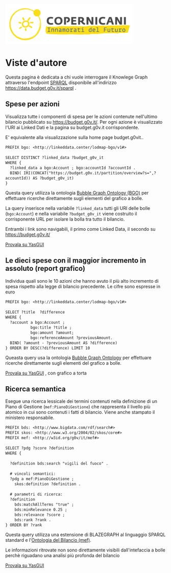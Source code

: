 ![copernicani](../copernicani-logo.png)

Viste d'autore
===============

Questa pagina è dedicata a chi vuole interrogare il  Knowlege Graph attraverso l'endpoint [SPARQL](http://www.w3.org/TR/sparql11-query/) disponibile all'indirizzo https://data.budget.g0v.it/sparql .


## Spese per azioni

Visualizza tutte i componenti di spesa per le azioni contenute nell'ultimo bilancio pubblicato su https://budget.g0v.it/.
Per ogni azione è visualizzato l'URI ai Linked Dati e la pagina su budget.g0v.it corrispondente.

E' equivalente alla visualizzazione sulla home page budget.g0vit..

```sparql
PREFIX bgo: <http://linkeddata.center/lodmap-bgo/v1#>

SELECT DISTINCT ?linked_data ?budget_g0v_it 
WHERE {
  ?linked_data a bgo:Account ; bgo:accountId ?accountId .
  BIND( IRI(CONCAT("https://budget.g0v.it/partition/overview?s=",?accountId)) AS ?budget_g0v_it)
} 
```

Questa query utilizza la ontologia [Bubble Graph Ontology (BGO)](http://linkeddata.center/lodmap-bgo/v1) per effettuare ricerche
direttamente sugli elementi del grafico a bolle.

La query inserisce nella variabile `?linked_data` tutti gli URI delle bolle (`bgo:Account`) e 
nella variabile `?budget_g0v_it` viene  costruito il corrisponente URL per isolare la bolla tra tutto il bilancio.

Entrambi i link sono navigabili, il primo come Linked Data, il secondo su https://budget.g0v.it/

[Provala su YasGUI](http://yasgui.org/short/fDdbWcvdw)


## Le dieci spese con il maggior incremento in assoluto (report grafico)

Individua quali sono le 10 azioni che hanno avuto il più alto incremento di spesa rispetto alla legge di bilancio precedente.
Le cifre sono espresse in euro


```sparql
PREFIX bgo: <http://linkeddata.center/lodmap-bgo/v1#>

SELECT ?title  ?difference
WHERE { 
  ?account a bgo:Account ; 
           bgo:title ?title ;
           bgo:amount ?amount; 
           bgo:referenceAmount ?previousAmount.
  BIND( ?amount - ?previousAmount AS ?difference)
} ORDER BY DESC(?difference) LIMIT 10
```

Queasta query usa la ontologia [Bubble Graph Ontology](http://linkeddata.center/lodmap-bgo/v1) per effettuare ricerche 
direttamente sugli elementi del grafico a bolle.

[Provala su YasGUI](http://yasgui.org/short/K-9k5XVOz) , con grafico a torta



## Ricerca semantica

Esegue una ricerca lessicale dei termini contenuti nella definizione di un Piano di Gestione (`mef:PianoDiGestione`) che rappresenta il livello più atomico in cui sono contenuti i fatti di bilancio. Viene anche stampato il ministero responsabile.

```sparql
PREFIX bds: <http://www.bigdata.com/rdf/search#>
PREFIX skos: <http://www.w3.org/2004/02/skos/core#>
PREFIX mef: <http://w3id.org/g0v/it/mef#>

SELECT ?pdg ?score ?definition 
WHERE { 

  ?definition bds:search "vigili del fuoco" .

  # vincoli semantici:
  ?pdg a mef:PianoDiGestione ; 
  	skos:definition ?definition .
  
  # parametri di ricerca:
  ?definition
  	bds:matchAllTerms "true" ;
    bds:minRelevance 0.25 ;
    bds:relevance ?score ;
    bds:rank ?rank .
} ORDER BY ?rank
```

Questa query utilizza una estensione di BLAZEGRAPH al linguaggio SPARQL standard e
l'[Ontologia del Bilancio (mef)](http://w3id.org/g0v/it/mef).

Le informazioni ritrovate non sono direttamente visibili dall'intefaccia a bolle perchè riguadano una analisi più profonda del bilancio

[Provala su YasGUI](http://yasgui.org/short/86nuttEZ0)